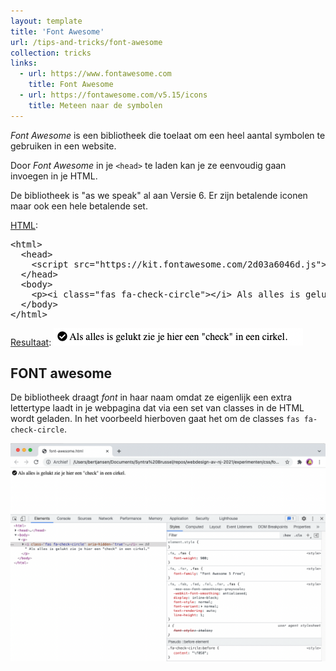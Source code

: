 ```yaml
---
layout: template
title: 'Font Awesome'
url: /tips-and-tricks/font-awesome
collection: tricks
links:
  - url: https://www.fontawesome.com
    title: Font Awesome
  - url: https://fontawesome.com/v5.15/icons
    title: Meteen naar de symbolen
---
```

<em>Font Awesome</em> is een bibliotheek die toelaat om een heel aantal symbolen te gebruiken in een website. 

Door <em>Font Awesome</em> in je <code>&lt;head&gt;</code> te laden kan je ze eenvoudig gaan invoegen in je HTML.

De bibliotheek is "as we speak" al aan Versie 6. Er zijn betalende iconen maar ook een hele betalende set.

<u>HTML</u>:
<pre data-enlighter-theme="beyond" data-enlighter-language="html">
&lt;html&gt;
  &lt;head&gt;
    &lt;script src="https://kit.fontawesome.com/2d03a6046d.js"&gt;&lt;/script&gt;
  &lt;/head&gt;
  &lt;body&gt;
    &lt;p&gt;&lt;i class="fas fa-check-circle"&gt;&lt;/i&gt; Als alles is gelukt zie je hier een "check" in een cirkel.&lt;/p&gt;    
  &lt;/body&gt;
&lt;/html&gt;
</pre>

<u>Resultaat</u>:
<img class="shadow" src="images/font_awesome_check.png?v=1" />

## FONT awesome
De bibliotheek draagt <em>font</em> in haar naam omdat ze eigenlijk een extra lettertype laadt in je webpagina dat via een  set van classes in de HTML wordt geladen. In het voorbeeld hierboven gaat het om de classes <code>fas fa-check-circle</code>.

<img class="shadow" src="images/font_awesome_font.png" />